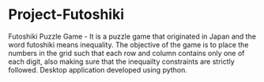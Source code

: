 # Project-Futoshiki
Futoshiki Puzzle Game - It is a puzzle game that originated in Japan and the word futoshiki means inequality. The objective of the game is to place the numbers in the grid such that each row and column contains only one of each digit, also making sure that the inequailty constraints are strictly followed. Desktop application developed using python.
